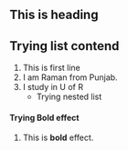 ## This is heading 

## Trying list contend
1. This is first line
2. I am Raman from Punjab.
3. I study in U of R
   - Trying nested list


#### Trying Bold effect
1. This is **bold** effect.